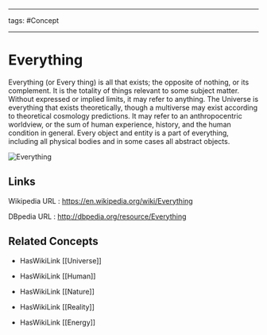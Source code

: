 




---

tags: #Concept

---
# Everything


Everything (or Every thing) is all that exists; the opposite of nothing, or its complement. It is the totality of things relevant to some subject matter. Without expressed or implied limits, it may refer to anything. The Universe is everything that exists theoretically, though a multiverse may exist according to theoretical cosmology predictions. It may refer to an anthropocentric worldview, or the sum of human experience, history, and the human condition in general. Every object and entity is a part of everything, including all physical bodies and in some cases all abstract objects.

![Everything](http://commons.wikimedia.org/wiki/Special:FilePath/Hubble_ultra_deep_field_high_rez_edit1.jpg?width=300)


## Links


Wikipedia URL : https://en.wikipedia.org/wiki/Everything

DBpedia URL : http://dbpedia.org/resource/Everything


## Related Concepts


- HasWikiLink [[Universe]]

- HasWikiLink [[Human]]

- HasWikiLink [[Nature]]

- HasWikiLink [[Reality]]

- HasWikiLink [[Energy]]